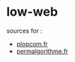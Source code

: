 # low-web

sources for :
- [plopcom.fr](https://plopcom.fr)
- [permalgorithme.fr](https://permalgorithme.fr)